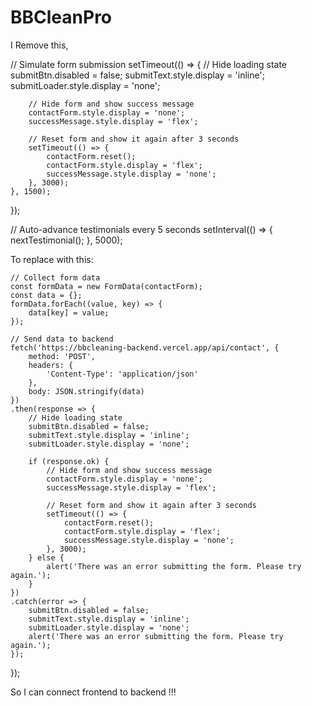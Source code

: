 
# BBCleanPro

I Remove this, 

// Simulate form submission
    setTimeout(() => {
        // Hide loading state
        submitBtn.disabled = false;
        submitText.style.display = 'inline';
        submitLoader.style.display = 'none';
        
        // Hide form and show success message
        contactForm.style.display = 'none';
        successMessage.style.display = 'flex';
        
        // Reset form and show it again after 3 seconds
        setTimeout(() => {
            contactForm.reset();
            contactForm.style.display = 'flex';
            successMessage.style.display = 'none';
        }, 3000);
    }, 1500);
});

// Auto-advance testimonials every 5 seconds
setInterval(() => {
    nextTestimonial();
}, 5000);

To replace with this:


    // Collect form data
    const formData = new FormData(contactForm);
    const data = {};
    formData.forEach((value, key) => {
        data[key] = value;
    });

    // Send data to backend
    fetch('https://bbcleaning-backend.vercel.app/api/contact', {
        method: 'POST',
        headers: {
            'Content-Type': 'application/json'
        },
        body: JSON.stringify(data)
    })
    .then(response => {
        // Hide loading state
        submitBtn.disabled = false;
        submitText.style.display = 'inline';
        submitLoader.style.display = 'none';

        if (response.ok) {
            // Hide form and show success message
            contactForm.style.display = 'none';
            successMessage.style.display = 'flex';

            // Reset form and show it again after 3 seconds
            setTimeout(() => {
                contactForm.reset();
                contactForm.style.display = 'flex';
                successMessage.style.display = 'none';
            }, 3000);
        } else {
            alert('There was an error submitting the form. Please try again.');
        }
    })
    .catch(error => {
        submitBtn.disabled = false;
        submitText.style.display = 'inline';
        submitLoader.style.display = 'none';
        alert('There was an error submitting the form. Please try again.');
    });
});


So I can connect frontend to backend !!!